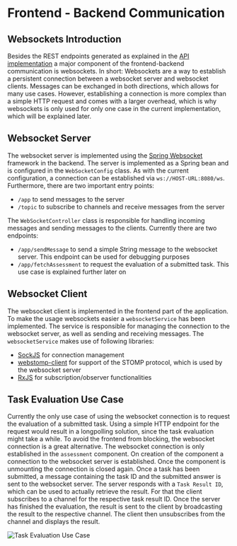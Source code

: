 # Frontend - Backend Communication

## Websockets Introduction
Besides the REST endpoints generated as explained in the [API implementation](../backend/API_Implementation.md) a major
component of the frontend-backend communication is websockets. In short: Websockets are a way to establish a persistent
connection between a websocket server and websocket clients. Messages can be exchanged in both directions, which allows 
for many use cases. However, establishing a connection is more complex than a simple HTTP request and comes with a
larger overhead, which is why websockets is only used for only one case in the current implementation, which will be 
explained later. 

## Websocket Server
The websocket server is implemented using the [Spring Websocket](https://docs.spring.io/spring-framework/docs/current/reference/html/web.html#websocket)
framework in the backend. The server is implemented as a Spring bean and is configured in the ``WebSocketConfig`` class. 
As with the current configuration, a connection can be established via ``ws://HOST-URL:8080/ws``. Furthermore, there are
two important entry points:
* ``/app`` to send messages to the server
* ``/topic`` to subscribe to channels and receive messages from the server

The ``WebSocketController`` class is responsible for handling incoming messages and sending messages to the clients.
Currently there are two endpoints:
* ``/app/sendMessage`` to send a simple String message to the websocket server. This endpoint can be used for debugging purposes
* ``/app/fetchAssessment`` to request the evaluation of a submitted task. This use case is explained further later on

## Websocket Client
The websocket client is implemented in the frontend part of the application. To make the usage websockets easier a 
``websocketService`` has been implemented. The service is responsible for managing the connection to the websocket server,
as well as sending and receiving messages. The ``websocketService`` makes use of following libraries:
* [SockJS](https://github.com/sockjs/sockjs-client) for connection management
* [webstomp-client](https://www.npmjs.com/package/webstomp-client) for support of the STOMP protocol, which is used by the websocket server
* [RxJS](https://rxjs.dev/) for subscription/observer functionalities

## Task Evaluation Use Case
Currently the only use case of using the websocket connection is to request the evaluation of a submitted task. Using
a simple HTTP endpoint for the request would result in a longpolling solution, since the task evaluation might take a 
while. To avoid the frontend from blocking, the websocket connection is a great alternative. The websocket connection is
only established in the ``assessment`` component. On creation of the component a connection to the websocket server is 
established. Once the component is unmounting the connection is closed again. Once a task has been submitted, a message
containing the task ID and the submitted answer is sent to the websocket server. The server responds with a 
``Task Result ID``, which can be used to actually retrieve the result. For that the client subscribes to a channel for
the respective task result ID. Once the server has finished the evaluation, the result is sent to the client by 
broadcasting the result to the respective channel. The client then unsubscribes from the channel and displays the result.

![Task Evaluation Use Case](http://www.plantuml.com/plantuml/png/hP5DJiGm38NtFOMNi9WBi40ZVXPiAJr0sdXeH9g0xRJNnwg558O04c8NnNdVUtuviZYIiiHkO2Gu7AxXDWPC0bVGOyH9G1o_T7Qvptka5KddzweTO-0PffoIFWqvmOKl5D8pBBde-tpIsVAQauelMnOvhhWxW4iUk8nB43toXjJqxCl84uLHHHccsQblX5CcO-3gOd5xZYt834zw2GztRH8c_qL5-5QGvPEwIYReFy8PvsoRDf9rVyQA-OXSedmNR4ZyVql-I2BBqGfcXBF_DcFxhsO1DvITdnnBpQ-iV-l0ZjR17vFNk86jX3bljQmxOl9bYUy0)